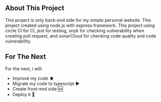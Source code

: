 ## About This Project

 This project is only back-end side for my simple personal website. This project created using node.js with express framework. This project using circle CI for CI, jest for testing, snyk for checking vulnerability when creating pull request, and sonarCloud for checking code quality and code vulnerability.

 ## For The Next
 
 For the next, i will:
 
  - Improve my code :arrow_up:
  - Migrate my code to typescript :arrow_forward:
  - Create front-end side :new:
  - Deploy it :rocket:
